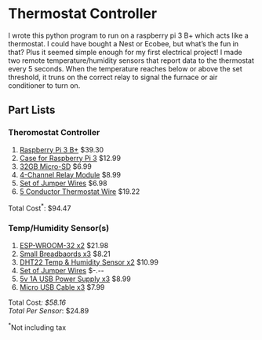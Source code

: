 Thermostat Controller
=====================

I wrote this python program to run on a raspberry pi 3 B+ which acts like a
thermostat. I could have bought a Nest or Ecobee, but what’s the fun in that?
Plus it seemed simple enough for my first electrical project! I made two remote
temperature/humidity sensors that report data to the thermostat every 5
seconds. When the temperature reaches below or above the set threshold, it
truns on the correct relay to signal the furnace or air conditioner to turn on.

Part Lists
----------

### Theromostat Controller
1. [Raspberry Pi 3 B+](https://www.amazon.com/dp/B07BDR5PDW) $39.30
2. [Case for Raspberry Pi 3](https://www.amazon.com/dp/B01I1PBEOG) $12.99
3. [32GB Micro-SD](https://www.amazon.com/dp/B07GWFKZKB) $6.99
4. [4-Channel Relay Module](https://www.amazon.com/dp/B0057OC5O8) $8.99
5. [Set of Jumper Wires](https://www.amazon.com/dp/B01EV70C78) $6.98
6. [5 Conductor Thermostat Wire](https://www.amazon.com/dp/B0069F4HHC) $19.22

Total Cost<sup>*</sup>: $94.47

### Temp/Humidity Sensor(s)
1. [ESP-WROOM-32 x2](https://www.amazon.com/dp/B0718T232Z) $21.98
2. [Small Breadbaords x3](https://www.amazon.com/dp/B01EV640I6) $8.21
3. [DHT22 Temp & Humidity Sensor x2](https://www.amazon.com/dp/B0795F19W6) 
$10.99
4. [Set of Jumper Wires](https://www.amazon.com/dp/B01EV70C78) $-.--
5. [5v 1A USB Power Supply x3](https://www.amazon.com/dp/B076C6PW2V) $8.99
6. [Micro USB Cable x3](https://www.amazon.com/dp/B072J1BSV6) $7.99

Total Cost<sup>*</sup>: $58.16  
Total Per Sensor<sup>*</sup>: $24.89

<sup>*</sup>Not including tax

